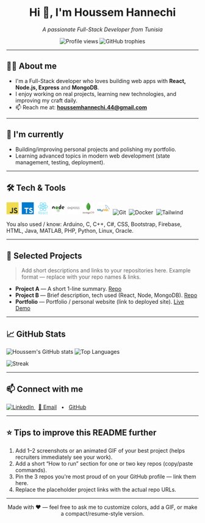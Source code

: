 <!-- START HEADER -->
<div align="center">
  <h1>Hi 👋, I'm Houssem Hannechi</h1>
  <p><em>A passionate Full-Stack Developer from Tunisia</em></p>

  <!-- Badges -->
  <p>
    <img alt="Profile views" src="https://komarev.com/ghpvc/?username=houssem9140&label=Profile%20views&color=0e75b6&style=flat" />
    <img alt="GitHub trophies" src="https://github-profile-trophy.vercel.app/?username=houssem9140&theme=onedark" />
  </p>
</div>
<!-- END HEADER -->

---

## 👨‍💻 About me
- I'm a Full-Stack developer who loves building web apps with **React, Node.js, Express** and **MongoDB**.
- I enjoy working on real projects, learning new technologies, and improving my craft daily.
- 📫 Reach me at: **houssemhannechi.44@gmail.com**

---

## 🔭 I'm currently
- Building/improving personal projects and polishing my portfolio.
- Learning advanced topics in modern web development (state management, testing, deployment).

---

## 🛠️ Tech & Tools
<p>
  <img alt="JavaScript" src="https://raw.githubusercontent.com/devicons/devicon/master/icons/javascript/javascript-original.svg" width="32" height="32" />&nbsp;
  <img alt="TypeScript" src="https://raw.githubusercontent.com/devicons/devicon/master/icons/typescript/typescript-original.svg" width="32" height="32" />&nbsp;
  <img alt="React" src="https://raw.githubusercontent.com/devicons/devicon/master/icons/react/react-original-wordmark.svg" width="32" height="32" />&nbsp;
  <img alt="Node.js" src="https://raw.githubusercontent.com/devicons/devicon/master/icons/nodejs/nodejs-original-wordmark.svg" width="32" height="32" />&nbsp;
  <img alt="Express" src="https://raw.githubusercontent.com/devicons/devicon/master/icons/express/express-original-wordmark.svg" width="32" height="32" />&nbsp;
  <img alt="MongoDB" src="https://raw.githubusercontent.com/devicons/devicon/master/icons/mongodb/mongodb-original-wordmark.svg" width="32" height="32" />&nbsp;
  <img alt="MySQL" src="https://raw.githubusercontent.com/devicons/devicon/master/icons/mysql/mysql-original-wordmark.svg" width="32" height="32" />&nbsp;
  <img alt="Git" src="https://www.vectorlogo.zone/logos/git-scm/git-scm-icon.svg" width="32" height="32" />&nbsp;
  <img alt="Docker" src="https://www.vectorlogo.zone/logos/docker/docker-icon.svg" width="32" height="32" />&nbsp;
  <img alt="Tailwind" src="https://www.vectorlogo.zone/logos/tailwindcss/tailwindcss-icon.svg" width="32" height="32" />
</p>

You also used / know: Arduino, C, C++, C#, CSS, Bootstrap, Firebase, HTML, Java, MATLAB, PHP, Python, Linux, Oracle.

---

## 📂 Selected Projects
> Add short descriptions and links to your repositories here. Example format — replace with your repo names & links.

- **Project A** — A short 1-line summary. [Repo](https://github.com/houssem9140/project-a)
- **Project B** — Brief description, tech used (React, Node, MongoDB). [Repo](https://github.com/houssem9140/project-b)
- **Portfolio** — Portfolio / personal website (link to deployed site). [Live Demo](https://your-site.example)

---

## 📈 GitHub Stats

<p align="left">
  <img alt="Houssem's GitHub stats" src="https://github-readme-stats.vercel.app/api?username=houssem9140&show_icons=true&locale=en&theme=default" />
  <img alt="Top Languages" src="https://github-readme-stats.vercel.app/api/top-langs/?username=houssem9140&layout=compact" />
</p>

<p align="left">
  <img alt="Streak" src="https://github-readme-streak-stats.herokuapp.com/?user=houssem9140&" />
</p>

---

## 📫 Connect with me
<p>
  <!-- Update the LinkedIn URL if yours is different (remove the space) -->
  <a href="https://linkedin.com/in/houssem-hannechi" target="_blank" rel="noopener">
    <img alt="LinkedIn" src="https://raw.githubusercontent.com/rahuldkjain/github-profile-readme-generator/master/src/images/icons/Social/linked-in-alt.svg" width="30" height="30" />
  </a>
  &nbsp;
  <a href="mailto:houssemhannechi.44@gmail.com">📧 Email</a>
  &nbsp; • &nbsp;
  <a href="https://github.com/houssem9140">GitHub</a>
</p>

---

## ⭐ Tips to improve this README further
1. Add 1–2 screenshots or an animated GIF of your best project (helps recruiters immediately see your work).
2. Add a short “How to run” section for one or two key repos (copy/paste commands).
3. Pin the 3 repos you're most proud of on your GitHub profile — link them here.
4. Replace the placeholder project links with the actual repo URLs.

---

<p align="center">Made with ❤️ — feel free to ask me to customize colors, add a GIF, or make a compact/resume-style version.</p>
